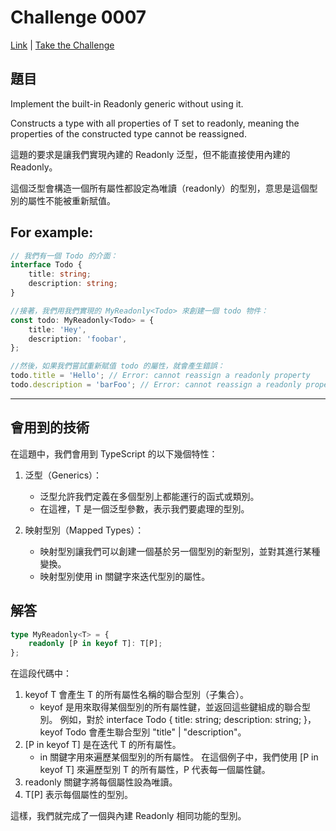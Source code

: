 # Challenge 0007

[Link](https://github.com/type-challenges/type-challenges/blob/main/questions/00007-easy-readonly/README.md) | [Take the Challenge](https://tsch.js.org/7/play)

## 題目

Implement the built-in Readonly<T> generic without using it.

Constructs a type with all properties of T set to readonly, meaning the properties of the constructed type cannot be reassigned.

這題的要求是讓我們實現內建的 Readonly<T> 泛型，但不能直接使用內建的 Readonly<T>。

這個泛型會構造一個所有屬性都設定為唯讀（readonly）的型別，意思是這個型別的屬性不能被重新賦值。

## For example:

```typescript
// 我們有一個 Todo 的介面：
interface Todo {
    title: string;
    description: string;
}

//接著，我們用我們實現的 MyReadonly<Todo> 來創建一個 todo 物件：
const todo: MyReadonly<Todo> = {
    title: 'Hey',
    description: 'foobar',
};

//然後，如果我們嘗試重新賦值 todo 的屬性，就會產生錯誤：
todo.title = 'Hello'; // Error: cannot reassign a readonly property
todo.description = 'barFoo'; // Error: cannot reassign a readonly property
```

---

## 會用到的技術

在這題中，我們會用到 TypeScript 的以下幾個特性：

1. 泛型（Generics）：

    - 泛型允許我們定義在多個型別上都能運行的函式或類別。
    - 在這裡，T 是一個泛型參數，表示我們要處理的型別。

2. 映射型別（Mapped Types）：
    - 映射型別讓我們可以創建一個基於另一個型別的新型別，並對其進行某種變換。
    - 映射型別使用 in 關鍵字來迭代型別的屬性。

## 解答

```typescript
type MyReadonly<T> = {
    readonly [P in keyof T]: T[P];
};
```

在這段代碼中：

1. keyof T 會產生 T 的所有屬性名稱的聯合型別（子集合）。
    - keyof 是用來取得某個型別的所有屬性鍵，並返回這些鍵組成的聯合型別。
      例如，對於 interface Todo { title: string; description: string; }，keyof Todo 會產生聯合型別 "title" | "description"。
2. [P in keyof T] 是在迭代 T 的所有屬性。
    - in 關鍵字用來遍歷某個型別的所有屬性。
      在這個例子中，我們使用 [P in keyof T] 來遍歷型別 T 的所有屬性，P 代表每一個屬性鍵。
3. readonly 關鍵字將每個屬性設為唯讀。
4. T[P] 表示每個屬性的型別。

這樣，我們就完成了一個與內建 Readonly<T> 相同功能的型別。

